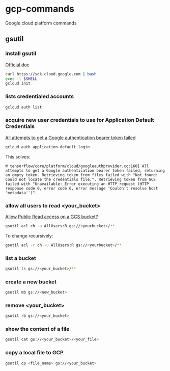 # gcp-commands
Google cloud platform commands

## gsutil

### install gsutil
[Official doc](https://cloud.google.com/storage/docs/gsutil_install)
```sh
curl https://sdk.cloud.google.com | bash
exec -l $SHELL
gcloud init
```

### lists credentialed accounts
```sh
gcloud auth list
```

### acquire new user credentials to use for Application Default Credentials
[All attempts to get a Google authentication bearer token failed](https://www.kaggle.com/c/youtube8m/discussion/29915)
```sh
gcloud auth application-default login
```
This solves:
```
W tensorflow/core/platform/cloud/googleauthprovider.cc:160] All attempts to get a Google authentication bearer token failed, returning an empty token. Retrieving token from files failed with "Not found: Could not locate the credentials file.". Retrieving token from GCE failed with "Unavailable: Error executing an HTTP request (HTTP response code 0, error code 6, error message 'Couldn't resolve host 'metadata'')".
```

### allow all users to read <your_bucket>
[Allow Public Read access on a GCS bucket?](https://stackoverflow.com/questions/40232188/allow-public-read-access-on-a-gcs-bucket)
```sh
gsutil acl ch -u AllUsers:R gs://<yourbucket>/**
```
To change recursively:
```sh
gsutil acl -r ch -u AllUsers:R gs://<yourbucket>/**
```

### list a bucket
```sh
gsutil ls gs://<your_bucket>/**
```

### create a new bucket
```sh
gsutil mb gs://<new_bucket>
```

### remove <your_bucket>
```sh
gsutil rb gs://<your_bucket>
```

### show the content of a file
```sh
gsutil cat gs://<your_bucket>/<your_file>
```

### copy a local file to GCP
```sh
gsutil cp <file_name> gs://<your_bucket>
```
